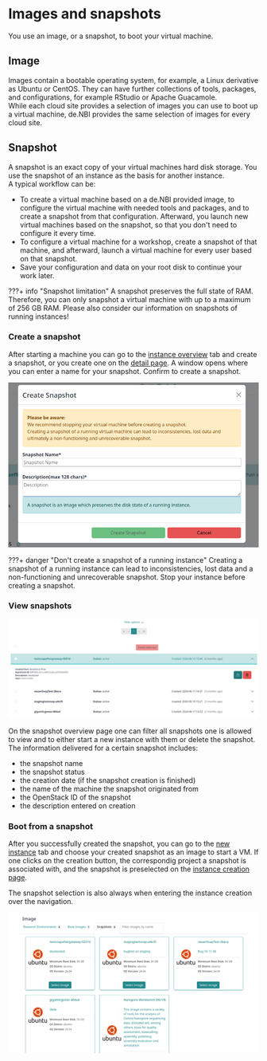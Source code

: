 # Images and snapshots

You use an image, or a snapshot, to boot your virtual machine.

## Image

Images contain a bootable operating system, for example, a Linux derivative as Ubuntu or CentOS.
They can have further collections of tools, packages, and configurations, for example RStudio or Apache Guacamole.<br>
While each cloud site provides a selection of images you can use to boot up a virtual machine,
de.NBI provides the same selection of images for every cloud site.

## Snapshot

A snapshot is an exact copy of your virtual machines hard disk storage.
You use the snapshot of an instance as the basis for another instance.<br>
A typical workflow can be:

- To create a virtual machine based on a de.NBI provided image, to configure
  the virtual machine with needed tools and packages, and to create a snapshot from that configuration.
  Afterward, you launch new virtual machines based on the snapshot, so that you don't need to configure
  it every time.
- To configure a virtual machine for a workshop, create a snapshot of that machine, and afterward, launch a virtual 
  machine for every user based on that snapshot.
- Save your configuration and data on your root disk to continue your work later.

???+ info "Snapshot limitation"
    A snapshot preserves the full state of RAM. Therefore, you can only snapshot a virtual machine with up to a 
    maximum of 256 GB RAM. Please also consider our information on snapshots of running instances!


### Create a snapshot

After starting a machine you can go to the [instance overview](./Instance/instance_overview.md#9-action-on-one-machine) tab 
and create a snapshot, or you create one on the [detail page](./Instance/instance_detail.md#general-information).
A window opens where you can enter a name for your snapshot. Confirm to create a snapshot.

![create snapshot](./img/snapshots/create_snapshot.png)

???+ danger "Don't create a snapshot of a running instance"
    Creating a snapshot of a running instance can lead to inconsistencies, lost data and a non-functioning and
    unrecoverable snapshot. 
    Stop your instance before creating a snapshot.

### View snapshots

![overview](./img/snapshots/overview.png)  

On the snapshot overview page one can filter all snapshots one is allowed to view and to either start a new instance with them or delete the snapshot. The information delivered for a certain snapshot includes:
 - the snapshot name
 - the snapshot status
 - the creation date (if the snapshot creation is finished)
 - the name of the machine the snapshot originated from
 - the OpenStack ID of the snapshot
 - the description entered on creation


### Boot from a snapshot

After you successfully created the snapshot, you can go to the [new instance](./Instance/create_instance.md#5-image-selection) 
tab and choose your created snapshot as an image to start a VM.
If one clicks on the creation button, the correspondig project a snapshot is associated with, and the snapshot is preselected on the [instance creation page](./Instance/create_instance.md).

The snapshot selection is also always when entering the instance creation over the navigation.

![start_vm_from_snap](./img/snapshots/startsnap.png)
